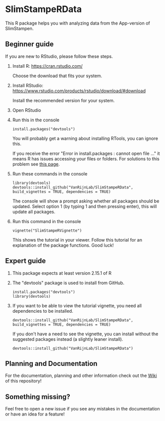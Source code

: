 # SlimStampeRData
This R package helps you with analyzing data from the App-version of SlimStampen.

## Beginner guide
If you are new to RStudio, please follow these steps.

1. Install R: https://cran.rstudio.com/

    Choose the download that fits your system.

2. Install RStudio: https://www.rstudio.com/products/rstudio/download/#download

    Install the recommended version for your system.

3. Open RStudio

4. Run this in the console

    ```
    install.packages("devtools")
    ```
    You will probably get a warning about installing RTools, you can ignore this.
   
    If you receive the error "Error in install.packages : cannot open file ..." it means R has issues accessing your files or folders. For solutions to this problem see [this page](https://github.com/VanRijnLab/SlimStampeRData/wiki/Common-problems).
   
5. Run these commands in the console

    ```
    library(devtools)
    devtools::install_github("VanRijnLab/SlimStampeRData", build_vignettes = TRUE, dependencies = TRUE)
    ```
    The console will show a prompt asking whether all packages should be updated. Select option 1 (by typing 1 and then pressing enter), this will update all packages.

6. Run this command in the console

    ```
    vignette("SlimStampeRVignette")
    ```
    This shows the tutorial in your viewer. Follow this tutorial for an explanation of the package functions. Good luck!  

## Expert guide

1. This package expects at least version 2.15.1 of R
2. The "devtools" package is used to install from GitHub.

    ```
    install.packages("devtools")
    library(devtools)
    ```
3. If you want to be able to view the tutorial vignette, you need all dependencies to be installed.

    ```
    devtools::install_github("VanRijnLab/SlimStampeRData", build_vignettes = TRUE, dependencies = TRUE)
    ```
    
    If you don't have a need to see the vignette, you can install without the suggested packages instead (a slightly leaner install).
    ```
    devtools::install_github("VanRijnLab/SlimStampeRData")
    ```
    


## Planning and Documentation
For the documentation, planning and other information check out the [Wiki](../../wiki) of this repository!

## Something missing?
Feel free to open a new issue if you see any mistakes in the documentation or have an idea for a feature!
